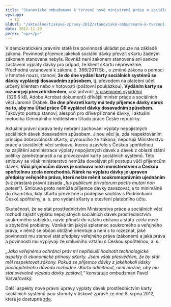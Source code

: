 ```yaml
---
title: "Stanovisko ombudsmana k tvrzení nové ministryně práce a sociálních věcí o povinnosti využívat sKartu"
vystupy:
  - tz
oldUrl: "/aktualne/tiskove-zpravy-2012/stanovisko-ombudsmana-k-tvrzeni-nove-ministryne-prace-a-socialnich-veci-o-povinnosti-vyuzi"
date: 2012-11-20
perex: "<p></p>"
---
```


<!-- imported from the old website -->

<p>V demokratickém právním státě lze povinnosti ukládat pouze na základě zákona. Povinnost příjemce jakékoli sociální dávky převzít sKartu žádným zákonem stanovena nebyla. Rovněž není zákonem stanovena ani sankce zastavení výplaty dávky pro případ, že klient sKartu nepřevezme. Přechodná ustanovení k zákonu č. 366/2011 Sb., o změně zákona o pomoci v hmotné nouzi, stanoví, <strong>že do dne vydání karty sociálních systémů se dávky vyplácejí dosavadním způsobem</strong>, tj. převodem na platební účet určený klientem nebo v hotovosti (poštovní poukázkou). <strong>Vydáním karty se rozumí její převzetí klientem</strong>, což potvrdil <a title="Otevření do nového okna" href="/uploads-import/Ostatni_dokumenty/Vyjadreni-MPSV_odmitnuti-sKarty.pdf" target="_blank"> v písemném vyjádření </a> (329.6 kB, Adobe Acrobat dokument)i dřívější ministr práce a sociálních věcí Jaromír Drábek. <strong>Do dne převzetí karty má tedy příjemce dávky nárok na to, aby mu Úřad práce ČR vyplácel dávky dosavadním způsobem</strong>. Takovýto postup stanoví, alespoň pro dříve přiznané dávky, i aktuální metodika Generálního ředitelstvím Úřadu práce České republiky.</p><p>Aktuální právní úprava tedy nebrání zachování výplaty nepojistných sociálních dávek dosavadním způsobem. Jinou věcí je, zda respektováním principu dobrovolnosti sKarty, plynoucího ze zákona, neporuší Ministerstvo práce a sociálních věcí smlouvu, kterou uzavřelo s Českou spořitelnou na zajištění administrace výplaty nepojistných dávek a dávek z oblasti státní politiky zaměstnanosti a na provozování karty sociálních systémů. Této smlouvy se však ministerstvo nemůže dovolávat při postupu vůči příjemcům dávek. <strong>Vůči příjemcům dávek je smlouva mezi ministerstvem a Českou spořitelnou zcela nerozhodná. Nárok na výplatu dávky je upraven předpisy veřejného práva, které nelze měnit soukromoprávním ujednáním</strong> (viz prastará právní zásada <em>„Ius publicum privatorum pactis mutari non potest“).</em> Smlouva proto nemůže příjemce dávky zavazovat, a to minimálně do okamžiku, kdy sKartu převezme a podepíše souhlas s Podmínkami České spořitelny, a. s. pro vydání sKarty a otevření platebního účtu.</p><p>Skutečnost, že se stát prostřednictvím Ministerstva práce a sociálních věcí rozhodl zajistit výplatu nepojistných sociálních dávek prostřednictvím soukromého subjektu, navíc přináší do vztahu občana a státu zcela nové a zbytečné problémy. Vzniká tím jakýsi spletenec soukromého a veřejného práva, v němž se občan obtížně orientuje a není s to rozeznat, jaké povinnosti mu stanoví stát předpisy veřejného práva (zákonem) a jaká práva a povinnosti mu vyplývají ze smluvního vztahu s Českou spořitelnou, a. s. </p><p><em>„Jako veřejnému ochránci práv mi nepřísluší hodnotit technologické aspekty či ekonomické přínosy sKarty. Jsem však přesvědčen, že by stát měl respektovat zákony. Pokud se příjemce dávky z jakéhokoli lidsky pochopitelného důvodu rozhodne sKartu odmítnout, není možné, aby mu stát svévolně výplatu dávky zastavil,“</em> konstatuje ombudsman Pavel Varvařovský.</p><p>Další aspekty nové právní úpravy výplaty dávek prostřednictvím karty sociálních systémů jsou shrnuty v tiskové zprávě ze dne 8. srpna 2012, která je dostupná <a href="/tiskove-zpravy/tiskove-zpravy-2012/ochrance-upozornuje-na-protipravni-aspekty-tzv-karty-socialnich-systemu-skarty/">zde</a>.</p>
